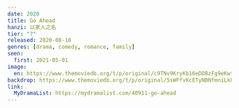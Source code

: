 ```yaml
---
date: 2020
title: Go Ahead
hanzi: 以家人之名
tier: "?"
released: 2020-08-10
genres: [drama, comedy, romance, family]
seen:
  first: 2021-05-01
image:
  en: https://www.themoviedb.org/t/p/original/c9TNv9KryKb16eDDBzFg9eKwtDC.jpg
backdrop: https://www.themoviedb.org/t/p/original/5sWFfvKcETyNBNfmniLk8b3kOS3.jpg
link:
  MyDramaList: https://mydramalist.com/40911-go-ahead
---
```

